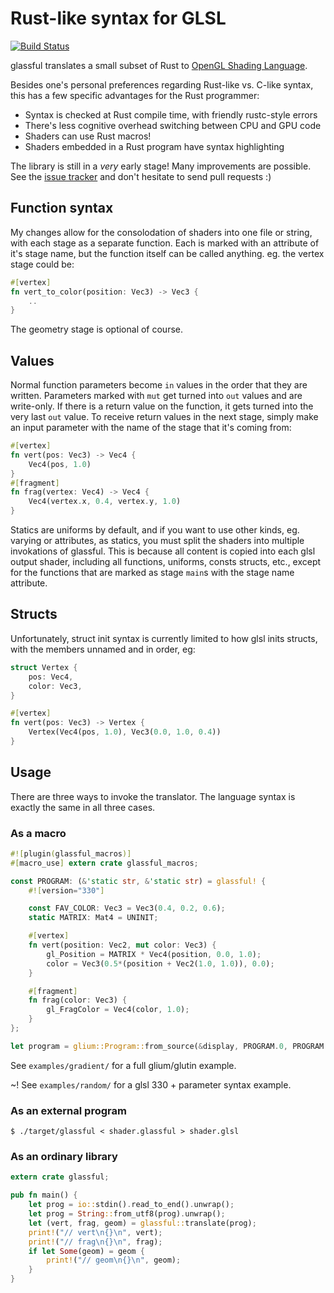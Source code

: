 # Rust-like syntax for GLSL

[![Build Status](https://travis-ci.org/kmcallister/glassful.svg?branch=master)](https://travis-ci.org/kmcallister/glassful)

glassful translates a small subset of Rust to [OpenGL Shading Language][].

Besides one's personal preferences regarding Rust-like vs. C-like syntax, this
has a few specific advantages for the Rust programmer:

* Syntax is checked at Rust compile time, with friendly rustc-style errors
* There's less cognitive overhead switching between CPU and GPU code
* Shaders can use Rust macros!
* Shaders embedded in a Rust program have syntax highlighting

The library is still in a *very* early stage! Many improvements are possible.
See the [issue tracker][] and don't hesitate to send pull requests :)

[OpenGL Shading Language]: https://www.opengl.org/documentation/glsl/
[issue tracker]: https://github.com/kmcallister/glassful/issues

## Function syntax

My changes allow for the consolodation of shaders into one file or string,
with each stage as a separate function. Each is marked with an attribute of it's
stage name, but the function itself can be called anything.
eg. the vertex stage could be:
```rs
#[vertex]
fn vert_to_color(position: Vec3) -> Vec3 {
    ..
}
```
The geometry stage is optional of course.

## Values

Normal function parameters become `in` values in the order that they are
written.
Parameters marked with `mut` get turned into `out` values
and are write-only. If there is a return value on the function,
it gets turned into the very last `out` value.
To receive return values in the next stage, simply make an input parameter
with the name of the stage that it's coming from:
```rs
#[vertex]
fn vert(pos: Vec3) -> Vec4 {
    Vec4(pos, 1.0)
}
#[fragment]
fn frag(vertex: Vec4) -> Vec4 {
    Vec4(vertex.x, 0.4, vertex.y, 1.0)
}
```

Statics are uniforms by default, and if you want to use other kinds, eg. varying or attributes,
as statics, you must split the shaders into multiple invokations of glassful.
This is because all content is copied into each glsl output shader, including all
functions, uniforms, consts structs, etc., except for the functions that are marked as stage `main`s
with the stage name attribute.

## Structs

Unfortunately, struct init syntax is currently limited to how glsl inits structs,
with the members unnamed and in order, eg:
```rs
struct Vertex {
    pos: Vec4,
    color: Vec3,
}

#[vertex]
fn vert(pos: Vec3) -> Vertex {
    Vertex(Vec4(pos, 1.0), Vec3(0.0, 1.0, 0.4))
}
```

## Usage

There are three ways to invoke the translator.  The language syntax is exactly
the same in all three cases.

### As a macro

```rust
#![plugin(glassful_macros)]
#[macro_use] extern crate glassful_macros;

const PROGRAM: (&'static str, &'static str) = glassful! {
    #![version="330"]

    const FAV_COLOR: Vec3 = Vec3(0.4, 0.2, 0.6);
    static MATRIX: Mat4 = UNINIT;

    #[vertex]
    fn vert(position: Vec2, mut color: Vec3) {
        gl_Position = MATRIX * Vec4(position, 0.0, 1.0);
        color = Vec3(0.5*(position + Vec2(1.0, 1.0)), 0.0);
    }

    #[fragment]
    fn frag(color: Vec3) {
        gl_FragColor = Vec4(color, 1.0);
    }
};

let program = glium::Program::from_source(&display, PROGRAM.0, PROGRAM.1, None);
```

See `examples/gradient/` for a full glium/glutin example.

~! See `examples/random/` for a glsl 330 + parameter syntax example.

### As an external program

```
$ ./target/glassful < shader.glassful > shader.glsl
```

### As an ordinary library

```rust
extern crate glassful;

pub fn main() {
    let prog = io::stdin().read_to_end().unwrap();
    let prog = String::from_utf8(prog).unwrap();
    let (vert, frag, geom) = glassful::translate(prog);
    print!("// vert\n{}\n", vert);
    print!("// frag\n{}\n", frag);
    if let Some(geom) = geom {
        print!("// geom\n{}\n", geom);
    }
}
```
